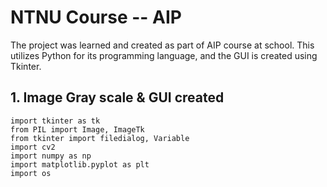 # NTNU Course -- AIP
The project was learned and created as part of AIP course at school.
This utilizes Python for its programming language, and the GUI is created using Tkinter.

## 1. Image Gray scale & GUI created
    import tkinter as tk
    from PIL import Image, ImageTk
    from tkinter import filedialog, Variable
    import cv2
    import numpy as np
    import matplotlib.pyplot as plt
    import os